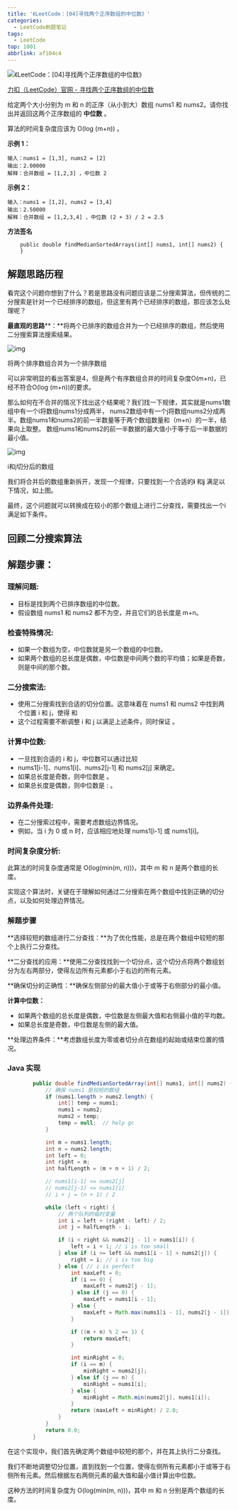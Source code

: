 ```yaml
---
title: '《LeetCode：[04]寻找两个正序数组的中位数》'
categories:
  - LeetCode刷题笔记
tags:
  - LeetCode
top: 1001
abbrlink: af104c4
---
```




![《LeetCode：[04]寻找两个正序数组的中位数》](https://cdn.nadav.com.cn/gh/nadav-cheung/img-repo/hexo-blog/v2-7d5b231dd4e7405966a57996174e9bd8_1440w.png)

[力扣（LeetCode）官网 - 寻找两个正序数组的中位数](https://leetcode.cn/problems/median-of-two-sorted-arrays/)

给定两个大小分别为 m 和 n 的正序（从小到大）数组 nums1 和 nums2。请你找出并返回这两个正序数组的 **中位数** 。

算法的时间复杂度应该为 O(log (m+n)) 。

**示例 1：**

```
输入：nums1 = [1,3], nums2 = [2]
输出：2.00000
解释：合并数组 = [1,2,3] ，中位数 2
```

**示例 2：**

```
输入：nums1 = [1,2], nums2 = [3,4]
输出：2.50000
解释：合并数组 = [1,2,3,4] ，中位数 (2 + 3) / 2 = 2.5
```

**方法签名**

```
    public double findMedianSortedArrays(int[] nums1, int[] nums2) {  
    }
```

<!-- more -->

## 解题思路历程

看完这个问题你想到了什么？若是思路没有问题应该是二分搜索算法，但传统的二分搜索是针对一个已经排序的数组，但这里有两个已经排序的数组，那应该怎么处理呢？

**最直观的思路****：**将两个已排序的数组合并为一个已经排序的数组，然后使用二分搜索算法搜索结果。

![img](https://cdn.nadav.com.cn/gh/nadav-cheung/img-repo/hexo-blog/v2-479beb2c8e5b2b30482dac523ce15386_1440w.png)



将两个排序数组合并为一个排序数组

可以非常明显的看出答案是4，但是两个有序数组合并的时间复杂度O(m+n)，已经不符合O(log (m+n))的要求。

那么如何在不合并的情况下找出这个结果呢？我们找一下规律，其实就是nums1数组中有一个i将数组nums1分成两半， nums2数组中有一个j将数组nums2分成两半。数组nums1和nums2的前一半数量等于两个数组数量和（m+n）的一半，结果向上取整。 数组nums1和nums2的前一半数据的最大值小于等于后一半数据的最小值。

![img](https://pic1.zhimg.com/80/v2-512136bf695b5da4bcff6c0faa7f2eb1_1440w.png?source=d16d100b)



i和j切分后的数组

我们将合并后的数组重新拆开，发现一个规律，只要找到一个合适的**i** 和**j** 满足以下情况，如上图。

 

 

 

最终，这个问题就可以转换成在较小的那个数组上进行二分查找，需要找出一个i 满足如下条件。

 

 

 

## 回顾二分搜索算法

## **解题步骤：**

### **理解问题**:

- 目标是找到两个已排序数组的中位数。
- 假设数组 nums1 和 nums2 都不为空，并且它们的总长度是 m+n。

### **检查特殊情况**:

- 如果一个数组为空，中位数就是另一个数组的中位数。
- 如果两个数组的总长度是偶数，中位数是中间两个数的平均值；如果是奇数，则是中间的那个数。

### **二分搜索法**:

- 使用二分搜索找到合适的切分位置。这意味着在 nums1 和 nums2 中找到两个位置 i 和 j，使得  和  
- 这个过程需要不断调整 i 和 j 以满足上述条件，同时保证  。

### **计算中位数**:

- 一旦找到合适的 i 和 j，中位数可以通过比较 
- nums1[i-1]、nums1[i]、nums2[j-1] 和 nums2[j] 来确定。
- 如果总长度是奇数，则中位数是  。
- 如果总长度是偶数，则中位数是 : 。

### **边界条件处理**:

- 在二分搜索过程中，需要考虑数组边界情况。
- 例如，当 i 为 0 或 n 时，应该相应地处理 nums1[i-1] 或 nums1[i]。

### **时间复杂度分析**:

此算法的时间复杂度通常是 O(log(min(m, n)))，其中 m 和 n 是两个数组的长度。

实现这个算法时，关键在于理解如何通过二分搜索在两个数组中找到正确的切分点，以及如何处理边界情况。

### 解题步骤

**选择较短的数组进行二分查找：**为了优化性能，总是在两个数组中较短的那个上执行二分查找。

**二分查找的应用：**使用二分查找找到一个切分点，这个切分点将两个数组划分为左右两部分，使得左边所有元素都小于右边的所有元素。

**确保切分的正确性：**确保左侧部分的最大值小于或等于右侧部分的最小值。

**计算中位数：**

- 如果两个数组的总长度是偶数，中位数是左侧最大值和右侧最小值的平均数。
- 如果总长度是奇数，中位数是左侧的最大值。

**处理边界条件：**考虑数组长度为零或者切分点在数组的起始或结束位置的情况。

### Java 实现

```java
        public double findMedianSortedArray(int[] nums1, int[] nums2) {
            // 确保 nums1 是较短的数组
            if (nums1.length > nums2.length) {
                int[] temp = nums1;
                nums1 = nums2;
                nums2 = temp;
                temp = null;  // help gc
            }

            int m = nums1.length;
            int n = nums2.length;
            int left = 0;
            int right = m;
            int halfLength = (m + n + 1) / 2;

            // nums1[i-1] <= nums2[j]
            // nums2[j-1] <= nums1[i]
            // i + j = (n + 1) / 2

            while (left < right) {
                // 两个队列的临时变量
                int i = left + (right - left) / 2;
                int j = halfLength - i;

                if (i < right && nums2[j - 1] > nums1[i]) {
                    left = i + 1; // i is too small
                } else if (i >= left && nums1[i - 1] > nums2[j]) {
                    right = i; // i is too big
                } else { // i is perfect
                    int maxLeft = 0;
                    if (i == 0) {
                        maxLeft = nums2[j - 1];
                    } else if (j == 0) {
                        maxLeft = nums1[i - 1];
                    } else {
                        maxLeft = Math.max(nums1[i - 1], nums2[j - 1]);
                    }

                    if ((m + n) % 2 == 1) {
                        return maxLeft;
                    }

                    int minRight = 0;
                    if (i == m) {
                        minRight = nums2[j];
                    } else if (j == n) {
                        minRight = nums1[i];
                    } else {
                        minRight = Math.min(nums2[j], nums1[i]);
                    }
                    return (maxLeft + minRight) / 2.0;
                }
            }
            return 0.0;
        }
```

在这个实现中，我们首先确定两个数组中较短的那个，并在其上执行二分查找。

我们不断地调整切分位置，直到找到一个位置，使得左侧所有元素都小于或等于右侧所有元素。然后根据左右两侧元素的最大值和最小值计算出中位数。

这种方法的时间复杂度为 O(log(min(m, n)))，其中 m 和 n 分别是两个数组的长度。
